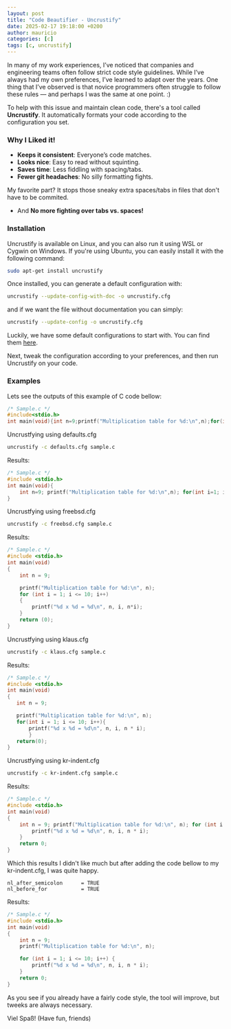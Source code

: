 ```yaml
---
layout: post
title: "Code Beautifier - Uncrustify"
date: 2025-02-17 19:18:00 +0200
author: mauricio
categories: [c]
tags: [c, uncrustify]
---
```


In many of my work experiences, I’ve noticed that companies and engineering teams often follow strict code style guidelines. While I’ve always had my own preferences, I’ve learned to adapt over the years. One thing that I’ve observed is that novice programmers often struggle to follow these rules — and perhaps I was the same at one point. :)

To help with this issue and maintain clean code, there's a tool called **Uncrustify**. It automatically formats your code according to the configuration you set.

### Why I Liked it!

- **Keeps it consistent**: Everyone’s code matches.
- **Looks nice**: Easy to read without squinting.
- **Saves time**: Less fiddling with spacing/tabs.
- **Fewer git headaches**: No silly formatting fights.

My favorite part? It stops those sneaky extra spaces/tabs in files that don't have to be commited.

- And **No more fighting over tabs vs. spaces!**


### Installation

Uncrustify is available on Linux, and you can also run it using WSL or Cygwin on Windows. If you're using Ubuntu, you can easily install it with the following command:
```bash 
sudo apt-get install uncrustify
```

Once installed, you can generate a default configuration with:

```bash 
uncrustify --update-config-with-doc -o uncrustify.cfg
```

and if we want the file without documentation you can simply: 

```bash 
uncrustify --update-config -o uncrustify.cfg
```

Luckily, we have some default configurations to start with. You can find them [here](https://github.com/uncrustify/uncrustify/tree/master/etc).
   
Next, tweak the configuration according to your preferences, and then run Uncrustify on your code.

### Examples

Lets see the outputs of this example of C code bellow:
```c
/* Sample.c */
#include<stdio.h> 
int main(void){int n=9;printf("Multiplication table for %d:\n",n);for(int i=1;i<=10;i++){printf("%d x %d = %d\n",n,i,n*i);}return 0;}
```

Uncrustfying using defaults.cfg
```bash 
uncrustify -c defaults.cfg sample.c
```
Results:
```c
/* Sample.c */
#include <stdio.h>
int main(void){
	int n=9; printf("Multiplication table for %d:\n",n); for(int i=1; i<=10; i++){printf("%d x %d = %d\n",n,i,n*i);} return 0;
}
```

Uncrustfying using freebsd.cfg
```bash 
uncrustify -c freebsd.cfg sample.c
```
Results:
```c
/* Sample.c */
#include <stdio.h>
int main(void)
{
	int n = 9;

	printf("Multiplication table for %d:\n", n);
	for (int i = 1; i <= 10; i++)
	{
		printf("%d x %d = %d\n", n, i, n*i);
	}
	return (0);
}
```

Uncrustfying using klaus.cfg
```bash 
uncrustify -c klaus.cfg sample.c
```
Results:
```c
/* Sample.c */
#include <stdio.h>
int main(void)
{
   int n = 9;

   printf("Multiplication table for %d:\n", n);
   for(int i = 1; i <= 10; i++){
       printf("%d x %d = %d\n", n, i, n * i);
       }
   return(0);
}
```

Uncrustfying using kr-indent.cfg
```bash 
uncrustify -c kr-indent.cfg sample.c
```
Results:
```c
/* Sample.c */
#include <stdio.h>
int main(void)
{
	int n = 9; printf("Multiplication table for %d:\n", n); for (int i = 1; i <= 10; i++) {
		printf("%d x %d = %d\n", n, i, n * i);
	}
	return 0;
}
```

Which this results I didn't like much but after adding the code bellow to my kr-indent.cfg, I was quite happy.

```
nl_after_semicolon      = TRUE
nl_before_for           = TRUE
```

Results:
```c
/* Sample.c */
#include <stdio.h>
int main(void)
{
	int n = 9;
	printf("Multiplication table for %d:\n", n);

	for (int i = 1; i <= 10; i++) {
		printf("%d x %d = %d\n", n, i, n * i);
	}
	return 0;
}
```

As you see if you already have a fairly code style, the tool will improve, but tweeks are always necessary.

Viel Spaß! (Have fun, friends)


